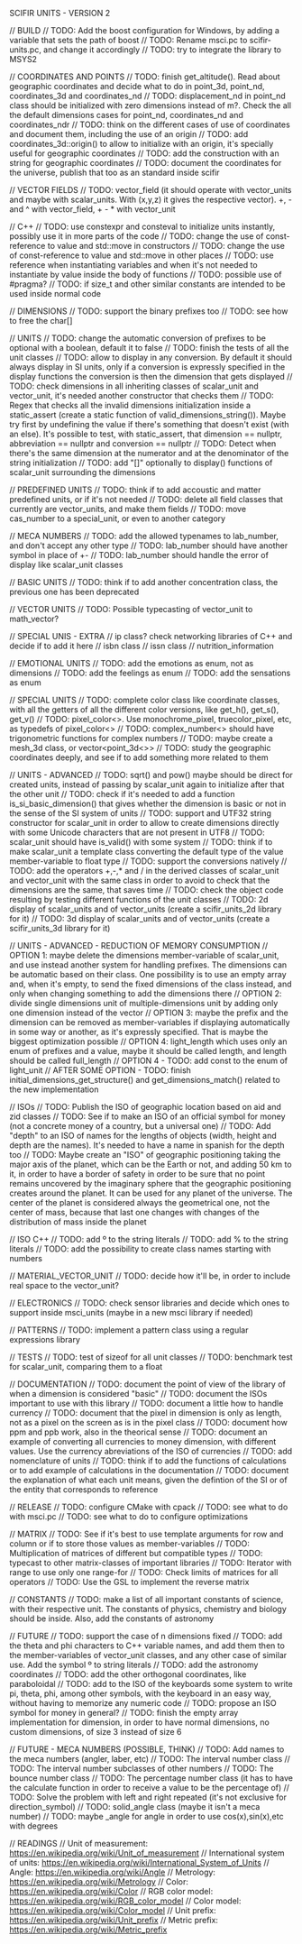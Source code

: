 SCIFIR UNITS - VERSION 2

// BUILD
// TODO: Add the boost configuration for Windows, by adding a variable that sets the path of boost
// TODO: Rename msci.pc to scifir-units.pc, and change it accordingly
// TODO: try to integrate the library to MSYS2

// COORDINATES AND POINTS
// TODO: finish get_altitude(). Read about geographic coordinates and decide what to do in point_3d, point_nd, coordinates_3d and coordinates_nd
// TODO: displacement_nd in point_nd class should be initialized with zero dimensions instead of m?. Check the all the default dimensions cases for point_nd, coordinates_nd and coordinates_ndr
// TODO: think on the different cases of use of coordinates and document them, including the use of an origin
// TODO: add coordinates_3d::origin() to allow to initialize with an origin, it's specially useful for geographic coordinates
// TODO: add the construction with an string for geographic coordinates
// TODO: document the coordinates for the universe, publish that too as an standard inside scifir

// VECTOR FIELDS
// TODO: vector_field (it should operate with vector_units and maybe with scalar_units. With (x,y,z) it gives the respective vector). +, - and ^ with vector_field, + - * with vector_unit

// C++
// TODO: use constexpr and consteval to initialize units instantly, possibly use it in more parts of the code
// TODO: change the use of const-reference to value and std::move in constructors
// TODO: change the use of const-reference to value and std::move in other places
// TODO: use reference when instantiating variables and when it's not needed to instantiate by value inside the body of functions
// TODO: possible use of #pragma?
// TODO: if size_t and other similar constants are intended to be used inside normal code

// DIMENSIONS
// TODO: support the binary prefixes too
// TODO: see how to free the char[]

// UNITS
// TODO: change the automatic conversion of prefixes to be optional with a boolean, default it to false
// TODO: finish the tests of all the unit classes
// TODO: allow to display in any conversion. By default it should always display in SI units, only if a conversion is expressly specified in the display functions the conversion is then the dimension that gets displayed
// TODO: check dimensions in all inheriting classes of scalar_unit and vector_unit, it's needed another constructor that checks them
// TODO: Regex that checks all the invalid dimensions initialization inside a static_assert (create a static function of valid_dimensions_string()). Maybe try first by undefining the value if there's something that doesn't exist (with an else). It's possible to test, with static_assert, that dimension == nullptr, abbreviation == nullptr and conversion == nullptr
// TODO: Detect when there's the same dimension at the numerator and at the denominator of the string initialization
// TODO: add "[]" optionally to display() functions of scalar_unit surrounding the dimensions

// PREDEFINED UNITS
// TODO: think if to add accoustic and matter predefined units, or if it's not needed
// TODO: delete all field classes that currently are vector_units, and make them fields
// TODO: move cas_number to a special_unit, or even to another category

// MECA NUMBERS
// TODO: add the allowed typenames to lab_number, and don't accept any other type
// TODO: lab_number should have another symbol in place of +-
// TODO: lab_number should handle the error of display like scalar_unit classes

// BASIC UNITS
// TODO: think if to add another concentration class, the previous one has been deprecated

// VECTOR UNITS
// TODO: Possible typecasting of vector_unit to math_vector?

// SPECIAL UNIS - EXTRA
// ip class? check networking libraries of C++ and decide if to add it here
// isbn class
// issn class
// nutrition_information

// EMOTIONAL UNITS
// TODO: add the emotions as enum, not as dimensions
// TODO: add the feelings as enum
// TODO: add the sensations as enum

// SPECIAL UNITS
// TODO: complete color class like coordinate classes, with all the getters of all the different color versions, like get_h(), get_s(), get_v()
// TODO: pixel_color<>. Use monochrome_pixel, truecolor_pixel, etc, as typedefs of pixel_color<>
// TODO: complex_number<> should have trigonometric functions for complex numbers
// TODO: maybe create a mesh_3d class, or vector<point_3d<>>
// TODO: study the geographic coordinates deeply, and see if to add something more related to them

// UNITS - ADVANCED
// TODO: sqrt() and pow() maybe should be direct for created units, instead of passing by scalar_unit again to initialize after that the other unit
// TODO: check if it's needed to add a function is_si_basic_dimension() that gives whether the dimension is basic or not in the sense of the SI system of units
// TODO: support and UTF32 string constructor for scalar_unit in order to allow to create dimensions directly with some Unicode characters that are not present in UTF8
// TODO: scalar_unit should have is_valid() with some system
// TODO: think if to make scalar_unit a template class converting the default type of the value member-variable to float type
// TODO: support the conversions natively
// TODO: add the operators +,-,* and / in the derived classes of scalar_unit and vector_unit with the same class in order to avoid to check that the dimensions are the same, that saves time
// TODO: check the object code resulting by testing different functions of the unit classes
// TODO: 2d display of scalar_units and of vector_units (create a scifir_units_2d library for it)
// TODO: 3d display of scalar_units and of vector_units (create a scifir_units_3d library for it)

// UNITS - ADVANCED - REDUCTION OF MEMORY CONSUMPTION
// OPTION 1: maybe delete the dimensions member-variable of scalar_unit, and use instead another system for handling prefixes. The dimensions can be automatic based on their class. One possibility is to use an empty array and, when it's empty, to send the fixed dimensions of the class instead, and only when changing something to add the dimensions there
// OPTION 2: divide single dimensions unit of multiple-dimensions unit by adding only one dimension instead of the vector<dimension>
// OPTION 3: maybe the prefix and the dimension can be removed as member-variables if displaying automatically in some way or another, as it's expressly specified. That is maybe the biggest optimization possible
// OPTION 4: light_length which uses only an enum of prefixes and a value, maybe it should be called length, and length should be called full_length
// OPTION 4 - TODO: add const to the enum of light_unit
// AFTER SOME OPTION - TODO: finish initial_dimensions_get_structure() and get_dimensions_match() related to the new implementation

// ISOs
// TODO: Publish the ISO of geographic location based on aid and zid classes
// TODO: See if to make an ISO of an official symbol for money (not a concrete money of a country, but a universal one)
// TODO: Add "depth" to an ISO of names for the lengths of objects (width, height and depth are the names). It's needed to have a name in spanish for the depth too
// TODO: Maybe create an "ISO" of geographic positioning taking the major axis of the planet, which can be the Earth or not, and adding 50 km to it, in order to have a border of safety in order to be sure that no point remains uncovered by the imaginary sphere that the geographic positioning creates around the planet. It can be used for any planet of the universe. The center of the planet is considered always the geometrical one, not the center of mass, because that last one changes with changes of the distribution of mass inside the planet

// ISO C++
// TODO: add º to the string literals
// TODO: add % to the string literals
// TODO: add the possibility to create class names starting with numbers

// MATERIAL_VECTOR_UNIT
// TODO: decide how it'll be, in order to include real space to the vector_unit?

// ELECTRONICS
// TODO: check sensor libraries and decide which ones to support inside msci_units (maybe in a new msci library if needed)

// PATTERNS
// TODO: implement a pattern class using a regular expressions library

// TESTS
// TODO: test of sizeof for all unit classes
// TODO: benchmark test for scalar_unit, comparing them to a float

// DOCUMENTATION
// TODO: document the point of view of the library of when a dimension is considered "basic"
// TODO: document the ISOs important to use with this library
// TODO: document a little how to handle currency
// TODO: document that the pixel in dimension is only as length, not as a pixel on the screen as is in the pixel class
// TODO: document how ppm and ppb work, also in the theorical sense
// TODO: document an example of converting all currencies to money dimension, with different values. Use the currency abreviations of the ISO of currencies
// TODO: add nomenclature of units
// TODO: think if to add the functions of calculations or to add example of calculations in the documentation
// TODO: document the explanation of what each unit means, given the defintion of the SI or of the entity that corresponds to reference

// RELEASE
// TODO: configure CMake with cpack
// TODO: see what to do with msci.pc
// TODO: see what to do to configure optimizations

// MATRIX
// TODO: See if it's best to use template arguments for row and column or if to store those values as member-variables
// TODO: Multiplication of matrices of different but compatible types
// TODO: typecast to other matrix-classes of important libraries
// TODO: Iterator with range to use only one range-for
// TODO: Check limits of matrices for all operators
// TODO: Use the GSL to implement the reverse matrix

// CONSTANTS
// TODO: make a list of all important constants of science, with their respective unit. The constants of physics, chemistry and biology should be inside. Also, add the constants of astronomy

// FUTURE
// TODO: support the case of n dimensions fixed
// TODO: add the theta and phi characters to C++ variable names, and add them then to the member-variables of vector_unit classes, and any other case of similar use. Add the symbol º to string literals
// TODO: add the astronomy coordinates
// TODO: add the other orthogonal coordinates, like paraboloidal
// TODO: add to the ISO of the keyboards some system to write pi, theta, phi, among other symbols, with the keyboard in an easy way, without having to memorize any numeric code
// TODO: propose an ISO symbol for money in general?
// TODO: finish the empty array implementation for dimension, in order to have normal dimensions, no custom dimensions, of size 3 instead of size 6

// FUTURE - MECA NUMBERS (POSSIBLE, THINK)
// TODO: Add names to the meca numbers (angler, laber, etc)
// TODO: The interval number class
// TODO: The interval number subclasses of other numbers
// TODO: The bounce number class
// TODO: The percentage number class (it has to have the calculate function in order to receive a value to be the percentage of)
// TODO: Solve the problem with left and right repeated (it's not exclusive for direction_symbol)
// TODO: solid_angle class (maybe it isn't a meca number)
// TODO: maybe _angle for angle in order to use cos(x),sin(x),etc with degrees

// READINGS
// Unit of measurement: https://en.wikipedia.org/wiki/Unit_of_measurement
// International system of units: https://en.wikipedia.org/wiki/International_System_of_Units
// Angle: https://en.wikipedia.org/wiki/Angle
// Metrology: https://en.wikipedia.org/wiki/Metrology
// Color: https://en.wikipedia.org/wiki/Color
// RGB color model: https://en.wikipedia.org/wiki/RGB_color_model
// Color model: https://en.wikipedia.org/wiki/Color_model
// Unit prefix: https://en.wikipedia.org/wiki/Unit_prefix
// Metric prefix: https://en.wikipedia.org/wiki/Metric_prefix
